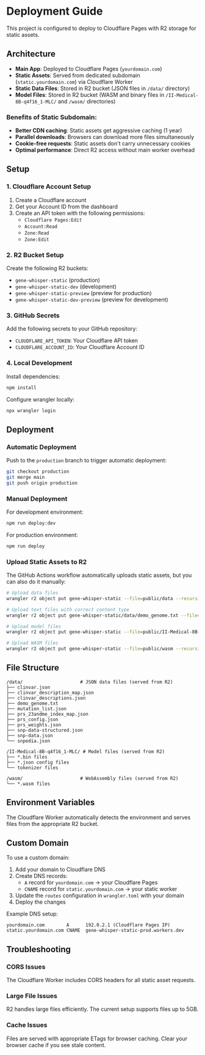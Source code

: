 # Deployment Guide

This project is configured to deploy to Cloudflare Pages with R2 storage for static assets.

## Architecture

- **Main App**: Deployed to Cloudflare Pages (`yourdomain.com`)
- **Static Assets**: Served from dedicated subdomain (`static.yourdomain.com`) via Cloudflare Worker
- **Static Data Files**: Stored in R2 bucket (JSON files in `/data/` directory)
- **Model Files**: Stored in R2 bucket (WASM and binary files in `/II-Medical-8B-q4f16_1-MLC/` and `/wasm/` directories)

### Benefits of Static Subdomain:
- **Better CDN caching**: Static assets get aggressive caching (1 year)
- **Parallel downloads**: Browsers can download more files simultaneously
- **Cookie-free requests**: Static assets don't carry unnecessary cookies
- **Optimal performance**: Direct R2 access without main worker overhead

## Setup

### 1. Cloudflare Account Setup

1. Create a Cloudflare account
2. Get your Account ID from the dashboard
3. Create an API token with the following permissions:
   - `Cloudflare Pages:Edit`
   - `Account:Read`
   - `Zone:Read`
   - `Zone:Edit`

### 2. R2 Bucket Setup

Create the following R2 buckets:
- `gene-whisper-static` (production)
- `gene-whisper-static-dev` (development)
- `gene-whisper-static-preview` (preview for production)
- `gene-whisper-static-dev-preview` (preview for development)

### 3. GitHub Secrets

Add the following secrets to your GitHub repository:
- `CLOUDFLARE_API_TOKEN`: Your Cloudflare API token
- `CLOUDFLARE_ACCOUNT_ID`: Your Cloudflare Account ID

### 4. Local Development

Install dependencies:
```bash
npm install
```

Configure wrangler locally:
```bash
npx wrangler login
```

## Deployment

### Automatic Deployment

Push to the `production` branch to trigger automatic deployment:
```bash
git checkout production
git merge main
git push origin production
```

### Manual Deployment

For development environment:
```bash
npm run deploy:dev
```

For production environment:
```bash
npm run deploy
```

### Upload Static Assets to R2

The GitHub Actions workflow automatically uploads static assets, but you can also do it manually:

```bash
# Upload data files
wrangler r2 object put gene-whisper-static --file=public/data --recursive --content-type=application/json --exclude="*.txt" --exclude="*.wasm" --exclude="*.bin"

# Upload text files with correct content type
wrangler r2 object put gene-whisper-static/data/demo_genome.txt --file=public/data/demo_genome.txt --content-type=text/plain

# Upload model files
wrangler r2 object put gene-whisper-static --file=public/II-Medical-8B-q4f16_1-MLC --recursive --content-type=application/octet-stream

# Upload WASM files
wrangler r2 object put gene-whisper-static --file=public/wasm --recursive --content-type=application/wasm
```

## File Structure

```
/data/                     # JSON data files (served from R2)
├── clinvar.json
├── clinvar_description_map.json
├── clinvar_descriptions.json
├── demo_genome.txt
├── mutation_list.json
├── prs_23andme_index_map.json
├── prs_config.json
├── prs_weights.json
├── snp-data-structured.json
├── snp-data.json
└── snpedia.json

/II-Medical-8B-q4f16_1-MLC/ # Model files (served from R2)
├── *.bin files
├── *.json config files
└── tokenizer files

/wasm/                     # WebAssembly files (served from R2)
└── *.wasm files
```

## Environment Variables

The Cloudflare Worker automatically detects the environment and serves files from the appropriate R2 bucket.

## Custom Domain

To use a custom domain:

1. Add your domain to Cloudflare DNS
2. Create DNS records:
   - `A` record for `yourdomain.com` → your Cloudflare Pages
   - `CNAME` record for `static.yourdomain.com` → your static worker
3. Update the `routes` configuration in `wrangler.toml` with your domain
4. Deploy the changes

Example DNS setup:
```
yourdomain.com        A      192.0.2.1 (Cloudflare Pages IP)
static.yourdomain.com CNAME  gene-whisper-static-prod.workers.dev
```

## Troubleshooting

### CORS Issues
The Cloudflare Worker includes CORS headers for all static asset requests.

### Large File Issues
R2 handles large files efficiently. The current setup supports files up to 5GB.

### Cache Issues
Files are served with appropriate ETags for browser caching. Clear your browser cache if you see stale content.
